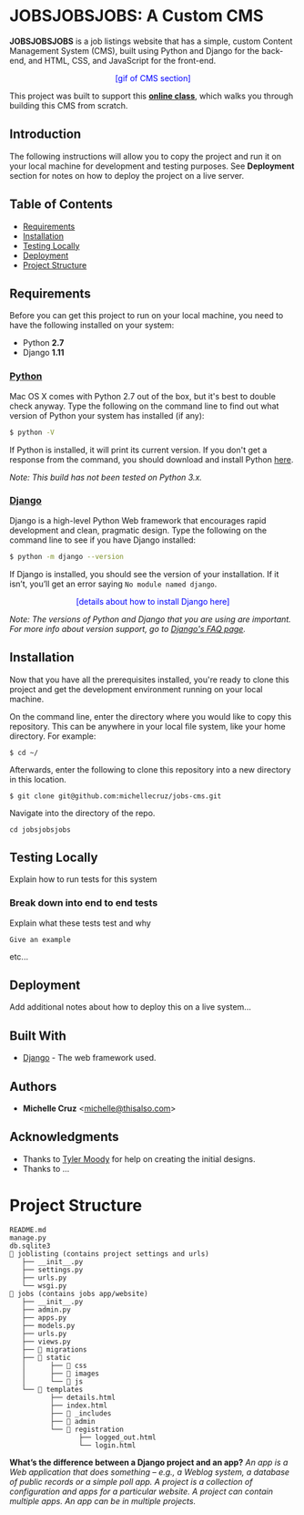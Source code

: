 # JOBSJOBSJOBS: A Custom CMS

**JOBSJOBSJOBS** is a job listings website that has a simple, custom Content Management System (CMS), built using Python and Django for the back-end, and HTML, CSS, and JavaScript for the front-end.

<font color="blue"><center>[gif of CMS section]</center></font>

This project was built to support this **[online class]()**, which walks you through building this CMS from scratch.

## Introduction

The following instructions will allow you to copy the project and run it on your local machine for development and testing purposes. See **Deployment** section for notes on how to deploy the project on a live server.

## Table of Contents
* [Requirements](#requirements)
* [Installation](#installation)
* [Testing Locally](#testing-locally)
* [Deployment](#deployment)
* [Project Structure](#project-structure)

## <a name="requirements"></a>Requirements

Before you can get this project to run on your local machine, you need to have the following installed on your system:

* Python **2.7**
* Django **1.11**

### **[Python]()**
Mac OS X comes with Python 2.7 out of the box, but it's best to double check anyway. Type the following on the command line to find out what version of Python your system has installed (if any):

```bash
$ python -V
```
If Python is installed, it will print its current version. If you don't get a response from the command, you should download and install Python [here](https://www.python.org/downloads/).

*Note: This build has not been tested on Python 3.x.*


### **[Django]()**
Django is a high-level Python Web framework that encourages rapid development and clean, pragmatic design. Type the following on the command line to see if you have Django installed:

```bash
$ python -m django --version
```
If Django is installed, you should see the version of your installation. If it isn’t, you’ll get an error saying `No module named django`.

<font color="blue"><center>[details about how to install Django here]</center></font>

*Note: The versions of Python and Django that you are using are important. For more info about version support, go to [Django's FAQ page](https://docs.djangoproject.com/en/1.11/faq/install/#faq-python-version-support).*

## <a name="installation"></a>Installation

Now that you have all the prerequisites installed, you're ready to clone this project and get the development environment running on your local machine.

On the command line, enter the directory where you would like to copy this repository. This can be anywhere in your local file system, like your home directory. For example:

```
$ cd ~/
```

Afterwards, enter the following to clone this repository into a new directory in this location.

```
$ git clone git@github.com:michellecruz/jobs-cms.git
```

Navigate into the directory of the repo.

```
cd jobsjobsjobs
```

## <a name="testing-locally"></a>Testing Locally

Explain how to run tests for this system

### Break down into end to end tests

Explain what these tests test and why

```
Give an example
```
etc...

## <a name="deployment"></a>Deployment

Add additional notes about how to deploy this on a live system...

## Built With

* [Django]() - The web framework used.

## Authors

* **Michelle Cruz** <[michelle@thisalso.com](mailto:michelle@thisalso.com)>

## Acknowledgments

* Thanks to [Tyler Moody]() for help on creating the initial designs.
* Thanks to ...

# <a name="project-structure"></a>Project Structure
```
README.md
manage.py
db.sqlite3
📁 joblisting (contains project settings and urls)
   ├── __init__.py
   ├── settings.py
   ├── urls.py
   └── wsgi.py
📁 jobs (contains jobs app/website)
   ├── __init__.py
   ├── admin.py
   ├── apps.py
   ├── models.py
   ├── urls.py
   ├── views.py
   ├── 📁 migrations
   ├── 📁 static
   │      ├── 📁 css
   │      ├── 📁 images
   │      └── 📁 js
   └── 📁 templates
          ├── details.html
          ├── index.html
          ├── 📁 _includes
          ├── 📁 admin
          └── 📁 registration
                 ├── logged_out.html
                 └── login.html
```
**What’s the difference between a Django project and an app?**
*An app is a Web application that does something – e.g., a Weblog system, a database of public records or a simple poll app. A project is a collection of configuration and apps for a particular website. A project can contain multiple apps. An app can be in multiple projects.*

